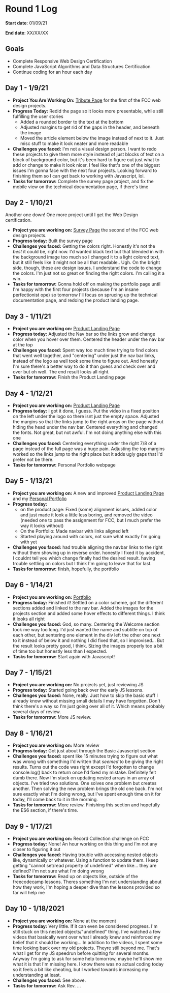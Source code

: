 # Round 1 Log

**Start date**: 01/09/21

**End date**: XX/XX/XX

## Goals

* Complete Responsive Web Design Certification
* Complete JavaScript Algorithms and Data Structures Certification
* Continue coding for an hour each day

## Day 1 - 1/9/21

* **Project You Are Working On:** [Tribute Page](https://codepen.io/aprilblossoms/full/KKgZzNN) for the first of the FCC web design projects.
* **Progress Today:** Redid the page so it looks more presentable, while still fulfilling the user stories
  * Added a rounded border to the text at the bottom
  * Adjusted margins to get rid of the gaps in the header, and beneath the image
  * Moved the article element below the image instead of next to it. Just misc stuff to make it look neater and more readable
* **Challenges you faced:** I'm not a visual design person. I want to redo these projects to give them more style instead of just blocks of text on a block of background color, but it's been hard to figure out just what to add or change to make it look nicer. I feel like that's one of the biggest issues I'm gonna face with the next four projects. Looking forward to finishing them so I can get back to working with Javascript, lol.
* **Tasks for tomorrow:** Complete the survey page project, and fix the mobile view on the technical documentation page, if there's time

## Day 2 - 1/10/21
 Another one down! One more project until I get the Web Design certification.
 
* **Project you are working on:** [Survey Page](https://codepen.io/aprilblossoms/full/BaLORmw) the second of the FCC web design projects.
* **Progress today:** Built the survey page
* **Challenges you faced:** Getting the colors right. Honestly it's not the *best* it could be, right now. I'd wanted black text but that blended in with the background image too much so I changed it to a light colored text, but it still feels like it might not be all that readable.. Ugh.
On the bright side, though, these are design issues. I understand the code to change the colors. I'm just not so great on finding the right colors. I'm calling it a win.
* **Tasks for tomorrow:** Gonna hold off on making the portfolio page until I'm happy with the first four projects (because I'm an insane perfectionist ope) so tomorrow I'll focus on sprucing up the technical documentation page, and redoing the product landing page.

## Day 3 - 1/11/21

* **Project you are working on:** [Product Landing Page](https://codepen.io/aprilblossoms/full/QWKVeww)
* **Progress today:** Adjusted the Nav bar so the links grow and change color when you hover over them. Centered the header under the nav bar at the top
* **Challenges you faced:** Spent way too much time trying to find colors that went well together, and "centering" under just the nav bar links, instead of the logo as well took some time to figure out. And honestly I'm sure there's a better way to do it than guess and check over and over but oh well. The end result looks all right.
* **Tasks for tomorrow:** Finish the Product Landing page

## Day 4 - 1/12/21

* **Project you are working on:** [Product Landing Page](https://codepen.io/aprilblossoms/full/QWKVeww)
* **Progress today:** I got it done, I guess. Put the video in a fixed position on the left under the logo so there isnt just the empty space. Adjusted the margins so that the links jump to the right areas on the page without hiding the head under the nav bar. Centered everything and changed the fonts. Not great, but not awful. I'm not doing anything else with this one
* **Challenges you faced:** Centering everything under the right 7/8 of a page instead of the full page was a huge pain. Adjusting the top margins worked so the links jump to the right place but it adds ugly gaps that I'd prefer not be there.
* **Tasks for tomorrow:** Personal Portfolio webpage

## Day 5 - 1/13/21

* **Project you are working on:** A new and improved [Product Landing Page](https://codepen.io/aprilblossoms/full/rNMQWeJ) and my [Personal Portfolio](https://codepen.io/aprilblossoms/full/zYKMBJG)
* **Progress today:**
   * on the product page: Fixed (some) alignment issues, added color and just made it look a little less boring, and removed the video (needed one to pass the assignment for FCC, but I much prefer the way it looks without)
   * On the Portfolio: Made navbar with links aligned left
   * Started playing around with colors, not sure what exactly I'm going with yet
* **Challenges you faced:** had trouble aligning the navbar links to the right without them showing up in reverse order. honestly I fixed it by accident, I couldnt tell you which change finally had the desired result. having trouble settling on colors but I think I'm going to leave that for last.
* **Tasks for tomorrow:** finish, hopefully, the portfolio

## Day 6 - 1/14/21

* **Project you are working on:** [Portfolio](https://codepen.io/aprilblossoms/full/zYKMBJG)
* **Progress today:** Finished it! Settled on a color scheme, got the different sections added and linked to the nav bar. Added the images for the projects section and added some hover effects to different things. I think it looks all right
* **Challenges you faced:** God, so many. Centering the Welcome section took me way too long. I'd just wanted the name and subtitle on top of each other, but sentering one element in the div left the other one next to it instead of below it and nothing I did fixed that, so I improvised... But the result looks pretty good, I think. Sizing the images properly too a bit of time too but honestly less than I expected. 
* **Tasks for tomorrow:** Start again with Javascript!

## Day 7 - 1/15/21

* **Project you are working on:** No projects yet, just reviewing JS
* **Progress today:** Started going back over the early JS lessons.
* **Challenges you faced:** None, really. Just how to skip the basic stuff I already know without missing small details I may have forgotten. Don't think there's a way so I'm just going over all of it. Which means probably several days of review.
* **Tasks for tomorrow:** More JS review.

## Day 8 - 1/16/21

* **Project you are working on:** More review
* **Progress today:** Got just about through the Basic Javascript section
* **Challenges you faced:** spent like 15 minutes trying to figure out what was wrong with something I'd written that *seemed* to be giving the right results. Turns out the code was right except I'd forgotten to change console.log() back to return once I'd fixed my mistake. Definitely felt dumb there. Now I'm stuck on updating nested arrays in an array of objects. I've tried two solutions. One solves one problem but creates another. Then solving the new problem brings the old one back. I'm not sure exactly what I'm doing wrong, but I've spent enough time on it for today, I'll come back to it in the morning.
* **Tasks for tomorrow:** More review. Finishing this section and hopefully the ES6 section, if there's time.

## Day 9 - 1/17/21

* **Project you are working on:** Record Collection challenge on FCC
* **Progress today:** None! An hour working on this thing and I'm not any closer to figuring it out
* **Challenges you faced:** Having trouble with accessing nested objects like, dynamically or whatever. Using a function to update them. I keep getting "cannot set/read property of undefined" when like... they are defined? I'm not sure what I'm doing wrong
* **Tasks for tomorrow:** Read up on objects like, outside of the freecodecamp lessons. Theres something I'm not understanding about how they work, I'm hoping a deeper dive than the lessons provided so far will help me

## Day 10 - 1/18/2021

* **Project you are working on:** None at the moment
* **Progress today:** Very little. If it can even be considered progress. I'm still stuck on this nested objects/"undefined" thing. I've watched a few videos that basically went over what I already knew and reinforced my belief that it should be working... In addition to the videos, I spent some time looking back over my old projects. Theyre still beyond me. That's what I get for my JS speedrun before quitting for several months. Anyway I'm going to ask for some help tomorrow, maybe he'll show me what it is that I'm missing here. I know there was no actual coding today so it feels a bit like cheating, but I worked towards increasing my understanding at least. 
* **Challenges you faced:** See above.
* **Tasks for tomorrow:** Ask Rev. 
...
